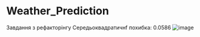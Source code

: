 # Weather_Prediction
Завдання з рефакторінгу
Середьоквадратичнf похибка: 0.0586
![image](https://github.com/MarharitaVerheles/Weather_Prediction/assets/92088991/b93df06e-ff46-4870-816f-58e693499d56)

